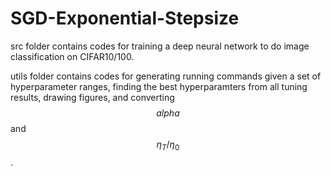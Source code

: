 # SGD-Exponential-Stepsize
src folder contains codes for training a deep neural network to do image classification on CIFAR10/100.

utils folder contains codes for generating running commands given a set of hyperparameter ranges, finding the best hyperparamters from all tuning results, drawing figures, and converting $$alpha$$ and $$\eta_T/\eta_0$$.

